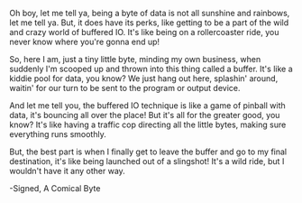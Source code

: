 Oh boy, let me tell ya, being a byte of data is not all sunshine and rainbows, let me tell ya. But, it does have its perks, like getting to be a part of the wild and crazy world of buffered IO. It's like being on a rollercoaster ride, you never know where you're gonna end up!

So, here I am, just a tiny little byte, minding my own business, when suddenly I'm scooped up and thrown into this thing called a buffer. It's like a kiddie pool for data, you know? We just hang out here, splashin' around, waitin' for our turn to be sent to the program or output device.

And let me tell you, the buffered IO technique is like a game of pinball with data, it's bouncing all over the place! But it's all for the greater good, you know? It's like having a traffic cop directing all the little bytes, making sure everything runs smoothly.

But, the best part is when I finally get to leave the buffer and go to my final destination, it's like being launched out of a slingshot! It's a wild ride, but I wouldn't have it any other way.

-Signed,
A Comical Byte